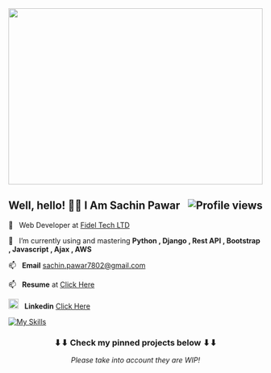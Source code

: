 <!--
**dmoyadev/dmoyadev** is a ✨ _special_ ✨ repository because its `README.md` (this file) appears on your GitHub profile.
-->

<img src="https://assets.hongkiat.com/uploads/programming-jokes/joke--comic_sleep-pos.jpg" width="100%" height="350px">

<h2>
    Well, hello! 👋🏻 I Am Sachin Pawar <img align="right" src="https://gpvc.arturio.dev/dmoyadev" alt="Profile views">
</h2>

💼&nbsp;&nbsp;&nbsp;Web Developer at <a href="https://www.fideltech.com">Fidel Tech LTD</a>&nbsp;

🌱&nbsp;&nbsp;&nbsp;I’m currently using and mastering **Python , Django , Rest API , Bootstrap , Javascript , Ajax , AWS**

📫&nbsp;&nbsp;&nbsp;<b>Email</b> sachin.pawar7802@gmail.com

📫&nbsp;&nbsp;&nbsp;<b>Resume</b>  at <a href="">Click Here </a>

<img src="https://as2.ftcdn.net/v2/jpg/03/96/56/19/1000_F_396561934_t1OwjMZHrVY211bHA5uUEAix0F1SyLci.jpg" height="20px" width="20px" > &nbsp;&nbsp;<b>Linkedin</b> <a href="https://www.linkedin.com/in/sachin-pawar-python-django/"> Click Here </a>



[![My Skills](https://skillicons.dev/icons?i=python,django,aws,javascript,bootstrap,jquery,git,linux,mysql,postgres,react,arduino,firebase,gitlab,sqlite,vscode,linkedin)](https://skillicons.dev)

<h3 align="center">
    ⬇⬇ Check my pinned projects below ⬇⬇
</h3>
<p align="center">
    <i>Please take into account they are WIP!<i>
</p>
